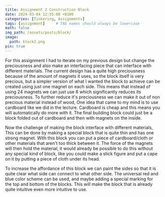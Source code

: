 ```yaml
---
title: Assignment 2 Construction Block 
date: 2024-03-04 12:55:00 +0100
categories: [Tinkering, Assignments]
tags: [assignment]     # TAG names should always be lowercase
math: false
img_path: /assets/posts/block/
image:
  path: block2.png
pin: true
---
```

For this assignment I had to iterate on my previous design but change the preciousness and also make an interfacing piece that can interface with different materials.
The current design has a quite high preciousness because of the amount of magnets it uses, so the block itself is very precious, but a simpler version of what I wanted the block to achieve can be created using just one magnet on each side.
This means that instead of using 24 magnets we can just use 6 which significantly reduces its preciousness.
To further reduce it's preciousness we can make it out of non precious material instead of wood, One idea that came to my mind is to use cardboard like we did in the lecture.
Cardboard is cheap and this means you will automatically do more with it.
The final building block could just be a block folded out of cardboard and then with magnets on the inside.

Now the challenge of  making the block interface with different materials,
This can be done by making a special block that is quite thin and has one strong magnet.
With this block you can put a piece of cardboard/cloth or other materials that aren't too thick between it.
The force of the magnets will then hold the material, it would already be possible to do this without any special kind of block,
like you could make a stick figure and put a cape on it by putting a piece of cloth under its head.

To increase the affordance of this block we can paint the sides so that it is quite clear what side can connect to what other side.
The universal red and blue color scheme can be used, and maybe adding a special marking for the top and bottom of the blocks.
This will make the block that is already quite intuitive even more intuitive to use. 
